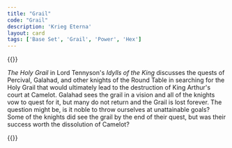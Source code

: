 ```yaml
---
title: "Grail"
code: "Grail"
description: 'Krieg Eterna'
layout: card
tags: ['Base Set', 'Grail', 'Power', 'Hex']
---
```

{{<card-detail-page title="Grail" artwork="The Faithful Knight by Thomas Jones Barker (1881)" attr="Lord Tennyson" book="Idylls of the King">}}
<p>
<i>The Holy Grail</i> in Lord Tennyson's <i>Idylls of the King</i> discusses the quests of Percival, Galahad, and other knights of the Round Table in searching for the Holy Grail that would ultimately lead to the destruction of King Arthur's court at Camelot. Galahad sees the grail in a vision and all of the knights vow to quest for it, but many do not return and the Grail is lost forever. The question might be, is it noble to throw ourselves at unattainable goals? Some of the knights did see the grail by the end of their quest, but was their success worth the dissolution of Camelot?
</p> 
{{</card-detail-page>}}